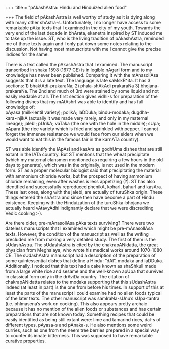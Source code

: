 +++
title = "pAkashAstra: Hindu and Hinduized alien food"

+++
The field of pAkashAstra is well worthy of study as it is dying along
with many other shAstra-s. Unfortunately, I no longer have access to
some remarkable pAka texts that I examined in the city of my youth.
Towards the very end of the last decade in bhArata, ekanetra inspired by
ST induced me to take up the issue. ST, who is the living tradition of
pAkashAstra, reminded me of those texts again and I only put down some
notes relating to the discussion. Not having most manuscripts with me I
cannot give the precise indices for the same.

There is a text called the pAkashAstra that I examined. The manuscript
transcribed in shaka 1598 (1677 CE) is in legible nAgarI form and to my
knowledge has never been published. Comparing it with the mAnasollAsa
suggests that it is a late text. The language is late saMskR^ita. It has
3 sections: 1) bhaktAdi-prakaraNa; 2) phala-shAkAdi prakaraNa 3)
bhojana-prakaraNa. The 2nd and much of 3rd were stained by some liquid
and not easily readable at all. The first section gives vidhi-s for
preparation of the following dishes that my mAtAshrI was able to
identify and has full knowledge of:  
pAyasa (milk-lentil variety); polikA; laDDuka; bindu-modaka;
dugdha-kara\~njikA (actually it was made very rarely, and only in my
maternal lineage); jalebI; pUrikA; vaTaka (the one with the hole in the
middle); sUpa; pApara (the rice variety which is fried and sprinkled
with pepper. I cannot forget the immense resistance we would face from
our elders when we would want to eat this in the famous fair in the
karnATa country).

ST was able identify the lApAsI and kasAra as godhUma dishes that are
still extant in the lATa country. But ST mentions that the wheat
precipitate (which my maternal clansmen mentioned as requiring a few
hours in the old days to generate), which was in the originally, is not
used in the modern form. ST as a proper molecular biologist said that
precipitating the material with ammonium chloride works, but the
prospect of having ammonium chloride remaining, even after washes is
less appetizing (?). ST has also identified and successfully reproduced
phenikA, koharI, bahurI and kasAra. These last ones, along with the
jalebi, are actually of turuShka origin. These things entered the
shAstra and since then have become a part of Hindu existence. Keeping
with the Hinduization of the turuShka-bhojana we actually heard
vAtavyAdhi indignantly declare that we were discrediting Vedic cooking
:-).

Are there older, pre-mAnasollAsa pAka texts surviving? There were two
dateless manuscripts that I examined which might be pre-mAnasollAsa
texts. However, the condition of the manuscript as well as the writing
precluded me from making a very detailed study. The first of them is the
sUdashAstra. The sUdashAstra is cited by the chakrapANidatta, the great
physician from Meghalaya, who wrote his medical works around 1070-1080
CE. The sUdashAstra manuscript had a description of the preparation of
some quintessential dishes that define a Hindu: “dAl”, modaka and
laDDuka. Additionally, I noticed that this text had a cake known as
shaShkulI made from a large white rice and sesame and the well-known
apUpa that survives in classical form only in the drAviDa country. The
citation of chakrapANidatta relates to the modaka supporting that this
sUdashAstra indeed (at least in part) is the one from before his times.
In support of this at least the parts of the manuscript I could examine
had no alien foods typical of the later texts. The other manuscript was
samIraNa-sUnu’s sUpa-tantra (i.e. bhImasena’s work on cooking). This
also appears pretty archaic because it has no mention of the alien foods
or substances and has certain preparations that are not known today.
Something recipes that could be easily identified as being still extant
were: lime and tamarind rices, dal-s of different types, pAyasa-s and
pAnaka-s. He also mentions some weird curries, such as one from the neem
tree berries prepared in a special way to counter its innate bitterness.
This was supposed to have remarkable curative properties.
